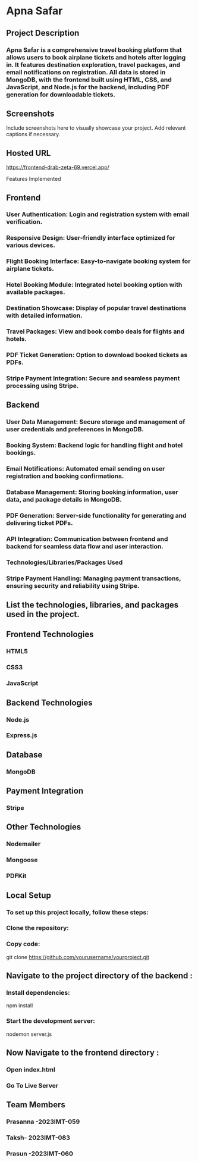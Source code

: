 # Apna Safar
## Project Description
### Apna Safar is a comprehensive travel booking platform that allows users to book airplane tickets and hotels after logging in. It features destination exploration, travel packages, and email notifications on registration. All data is stored in MongoDB, with the frontend built using HTML, CSS, and JavaScript, and Node.js for the backend, including PDF generation for downloadable tickets.

## Screenshots
Include screenshots here to visually showcase your project. Add relevant captions if necessary.

## Hosted URL
  https://frontend-drab-zeta-69.vercel.app/

Features Implemented
## Frontend
### User Authentication: Login and registration system with email verification.
### Responsive Design: User-friendly interface optimized for various devices.
### Flight Booking Interface: Easy-to-navigate booking system for airplane tickets.
### Hotel Booking Module: Integrated hotel booking option with available packages.
### Destination Showcase: Display of popular travel destinations with detailed information.
### Travel Packages: View and book combo deals for flights and hotels.
### PDF Ticket Generation: Option to download booked tickets as PDFs.
### Stripe Payment Integration: Secure and seamless payment processing using Stripe.
## Backend
### User Data Management: Secure storage and management of user credentials and preferences in MongoDB.
### Booking System: Backend logic for handling flight and hotel bookings.
### Email Notifications: Automated email sending on user registration and booking confirmations.
### Database Management: Storing booking information, user data, and package details in MongoDB.
### PDF Generation: Server-side functionality for generating and delivering ticket PDFs.
### API Integration: Communication between frontend and backend for seamless data flow and user interaction.
### Technologies/Libraries/Packages Used
### Stripe Payment Handling: Managing payment transactions, ensuring security and reliability using Stripe.
## List the technologies, libraries, and packages used in the project.
## Frontend Technologies
### HTML5
### CSS3
### JavaScript
## Backend Technologies
### Node.js
### Express.js
## Database
### MongoDB
## Payment Integration
### Stripe
## Other Technologies
### Nodemailer
### Mongoose
### PDFKit
## Local Setup
### To set up this project locally, follow these steps:
### Clone the repository:
### Copy code:
git clone https://github.com/yourusername/yourproject.git
## Navigate to the project directory of the backend :
### Install dependencies:
npm install 
### Start the development server:
nodemon server.js
## Now Navigate to the frontend directory :
### Open index.html 
### Go To Live Server
## Team Members
### Prasanna -2023IMT-059
### Taksh- 2023IMT-083
### Prasun -2023IMT-060
